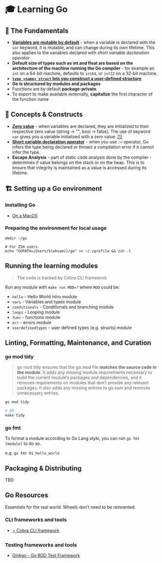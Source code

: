 # 🎓 Learning Go

## 🍦 The Fundamentals

- **[Variables are mutable by default](source/2_variables_and_types.go)** - when a variable is declared with
  the `var` keyword, it is mutable, and can change during its own lifetime. This also applies to the variables declared
  with _short variable declaration operator_
- **Default size of types such as int and float are based on the architecture of the machine running the Go compiler** -
  for example an `int` on a 64-bit machine, defaults to `int64`, or `int32` on a 32-bit machine.
- **[`type <name> struct` lets you construct a user-defined structure](source/7_user_defined_types.go)**
- **Go is structured by modules and packages**
- Functions are by default **package-private**.
- To export to make available externally, **capitalize** the first character of the function name

## 🍨 Concepts & Constructs

- [**Zero value**](https://go.dev/tour/basics/12) - when variables are declared, they are initialized to their
  respective zero value (string -> "", bool -> false). The use of keyword `var` gives you a variable initialized with a
  zero value. [[1]](https://go.dev/ref/spec#The_zero_value)
- [**Short variable declaration operator**](https://go.dev/tour/basics/10) - when you use `:=` operator, Go infers the
  type being declared or throws a compilation error if it cannot infer the type.
- **Escape Analysis** - part of static code analysis done by the compiler - determines if value belongs on the stack or
  on the heap. This is to ensure that integrity is maintained as a value is accessed during its lifetime.

## 🏗 Setting up a Go environment

### Installing Go

- [On a MacOS](https://go.dev/doc/install)

### Preparing the environment for local usage

```shell
mkdir ~/go

# For ZSH users
echo "GOPATH=/Users/$(whoami)/go" >> ~/.zprofile && zsh -l
```

## Running the learning modules

> The code is backed by Cobra CLI framework

Run any module with `make run MOD=?` where `MOD` could be:

- `hello` - Hello World intro module
- `vars` - Variables and types module
- `conditionals` - Conditionals and branching module
- `loops` - Looping module
- `func` - functions module
- `err` - errors module
- `userdefinedtypes` - user defined types (e.g. structs) module

## Linting, Formatting, Maintenance, and Curation

### go mod tidy

> go mod tidy ensures that the go.mod file **matches the source code in the module**. It adds any missing module
> requirements necessary to build the current module’s packages and dependencies, and it removes requirements on modules
> that don’t provide any relevant packages. It also adds any missing entries to go.sum and removes unnecessary entries.

```bash
go mod tidy

# OR
make tidy
```

### go fmt

To format a module according to Go Lang style, you can run
`go fmt [module]` to do so.

e.g. `go fmt 01_hello_world`

## Packaging & Distributing

TBD

## Go Resources

Essentials for the real world. Wheels don't need to be reinvented.

### CLI frameworks and tools

- [⭐️ Cobra CLI framework](https://github.com/spf13/cobra)

### Testing frameworks and tools

- [Ginkgo - Go BDD Test Framework](https://onsi.github.io/ginkgo/)
